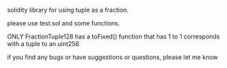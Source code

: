 solidity library for using tuple as a fraction.

please use test.sol and some functions.

ONLY FractionTuple128 has a toFixed() function that has 1 to 1 corresponds with a tuple to an uint256

if you find any bugs or have suggestions or questions, please let me know
